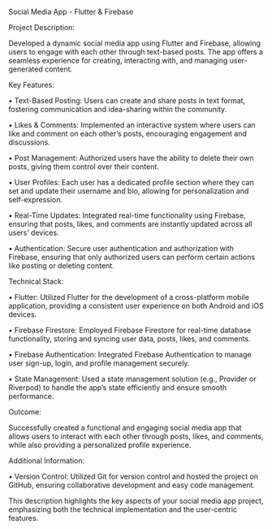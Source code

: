 Social Media App - Flutter & Firebase

Project Description:

Developed a dynamic social media app using Flutter and Firebase, allowing users to engage with each other through text-based posts. The app offers a seamless experience for creating, interacting with, and managing user-generated content.

Key Features:

•	Text-Based Posting: Users can create and share posts in text format, fostering communication and idea-sharing within the community.

•	Likes & Comments: Implemented an interactive system where users can like and comment on each other’s posts, encouraging engagement and discussions.

•	Post Management: Authorized users have the ability to delete their own posts, giving them control over their content.

•	User Profiles: Each user has a dedicated profile section where they can set and update their username and bio, allowing for personalization and self-expression.

•	Real-Time Updates: Integrated real-time functionality using Firebase, ensuring that posts, likes, and comments are instantly updated across all users’ devices.

•	Authentication: Secure user authentication and authorization with Firebase, ensuring that only authorized users can perform certain actions like posting or deleting content.

Technical Stack:

•	Flutter: Utilized Flutter for the development of a cross-platform mobile application, providing a consistent user experience on both Android and iOS devices.

•	Firebase Firestore: Employed Firebase Firestore for real-time database functionality, storing and syncing user data, posts, likes, and comments.

•	Firebase Authentication: Integrated Firebase Authentication to manage user sign-up, login, and profile management securely.

•	State Management: Used a state management solution (e.g., Provider or Riverpod) to handle the app’s state efficiently and ensure smooth performance.



Outcome:

Successfully created a functional and engaging social media app that allows users to interact with each other through posts, likes, and comments, while also providing a personalized profile experience.

Additional Information:

  •	Version Control: Utilized Git for version control and hosted the project on GitHub, ensuring collaborative development and easy code management.

This description highlights the key aspects of your social media app project, emphasizing both the technical implementation and the user-centric features.

